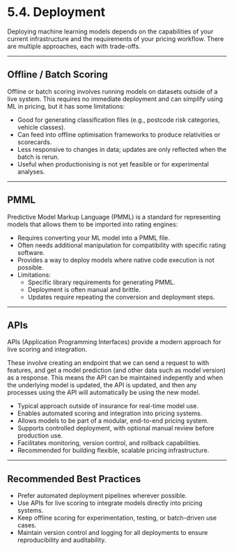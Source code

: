 # 5.4. Deployment

Deploying machine learning models depends on the capabilities of your current infrastructure and the requirements of your pricing workflow. There are multiple approaches, each with trade-offs.

---

## Offline / Batch Scoring

Offline or batch scoring involves running models on datasets outside of a live system. This requires no immediate deployment and can simplify using ML in pricing, but it has some limitations:

- Good for generating classification files (e.g., postcode risk categories, vehicle classes).
- Can feed into offline optimisation frameworks to produce relativities or scorecards.
- Less responsive to changes in data; updates are only reflected when the batch is rerun.
- Useful when productionising is not yet feasible or for experimental analyses.

---

## PMML

Predictive Model Markup Language (PMML) is a standard for representing models that allows them to be imported into rating engines:

- Requires converting your ML model into a PMML file.
- Often needs additional manipulation for compatibility with specific rating software.
- Provides a way to deploy models where native code execution is not possible.
- Limitations:
  - Specific library requirements for generating PMML.
  - Deployment is often manual and brittle.
  - Updates require repeating the conversion and deployment steps.

---

## APIs

APIs (Application Programming Interfaces) provide a modern approach for live scoring and integration.

These involve creating an endpoint that we can send a request to with features, and get a model prediction (and other data such as model version) as a response. This means the API can be maintained indepently and when the underlying model is updated, the API is updated, and then any processes using the API will automatically be using the new model.

- Typical approach outside of insurance for real-time model use.
- Enables automated scoring and integration into pricing systems.
- Allows models to be part of a modular, end-to-end pricing system.
- Supports controlled deployment, with optional manual review before production use.
- Facilitates monitoring, version control, and rollback capabilities.
- Recommended for building flexible, scalable pricing infrastructure.

---

## Recommended Best Practices

- Prefer automated deployment pipelines wherever possible.
- Use APIs for live scoring to integrate models directly into pricing systems.
- Keep offline scoring for experimentation, testing, or batch-driven use cases.
- Maintain version control and logging for all deployments to ensure reproducibility and auditability.
